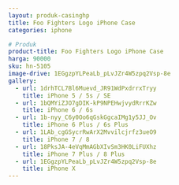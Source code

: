 ```yaml
---
layout: produk-casinghp
title: Foo Fighters Logo iPhone Case
categories: iphone

# Produk
product-title: Foo Fighters Logo iPhone Case
harga: 90000
sku: hn-5105
image-drive: 1EGgzpYLPeaLb_pLvJZr4W5zpq2Vsp-8e
gallery:
  - url: 1drhTCL7Bl6Muevd_JR91WdPxdrrxTryy
    title: iPhone 5 / 5s / SE
  - url: 1bQMYiZJO7gDIK-kP9NPEHwjvydRrrKZw
    title: iPhone 6 / 6s
  - url: 1b-nyy_C6y0Oo6qGskGgcaIMg1y5JJ_Ov
    title: iPhone 6 Plus / 6s Plus
  - url: 1LAb_cgGSycrRwArX2Mvvilcjrfz3ueO9
    title: iPhone 7 / 8
  - url: 18PksJA-4eVqMmAGbXIvSm3HK0LiFUXhz
    title: iPhone 7 Plus / 8 Plus
  - url: 1EGgzpYLPeaLb_pLvJZr4W5zpq2Vsp-8e
    title: iPhone X
---
```


